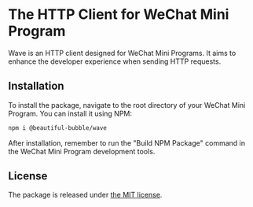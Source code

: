 # The HTTP Client for WeChat Mini Program

Wave is an HTTP client designed for WeChat Mini Programs. It aims to enhance
the developer experience when sending HTTP requests.

## Installation

To install the package, navigate to the root directory of your WeChat Mini
Program. You can install it using NPM:

```bash
npm i @beautiful-bubble/wave
```

After installation, remember to run the "Build NPM Package" command in the
WeChat Mini Program development tools.

## License

The package is released under [the MIT license](LICENSE).
